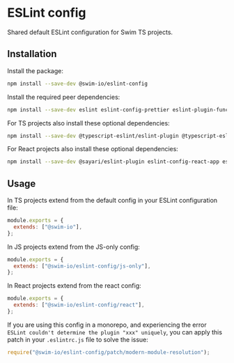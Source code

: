 # ESLint config

Shared default ESLint configuration for Swim TS projects.

## Installation

Install the package:

```sh
npm install --save-dev @swim-io/eslint-config
```

Install the required peer dependencies:

```sh
npm install --save-dev eslint eslint-config-prettier eslint-plugin-functional eslint-plugin-import eslint-plugin-jest eslint-plugin-prettier
```

For TS projects also install these optional dependencies:

```sh
npm install --save-dev @typescript-eslint/eslint-plugin @typescript-eslint/parser eslint-plugin-deprecation
```

For React projects also install these optional dependencies:

```sh
npm install --save-dev @sayari/eslint-plugin eslint-config-react-app eslint-plugin-react
```

## Usage

In TS projects extend from the default config in your ESLint configuration file:

```js
module.exports = {
  extends: ["@swim-io"],
};
```

In JS projects extend from the JS-only config:

```js
module.exports = {
  extends: ["@swim-io/eslint-config/js-only"],
};
```

In React projects extend from the react config:

```js
module.exports = {
  extends: ["@swim-io/eslint-config/react"],
};
```

If you are using this config in a monorepo, and experiencing the error `ESLint couldn't determine the plugin "xxx" uniquely`, you can apply this patch in your `.eslintrc.js` file to solve the issue:

```js
require("@swim-io/eslint-config/patch/modern-module-resolution");
```
